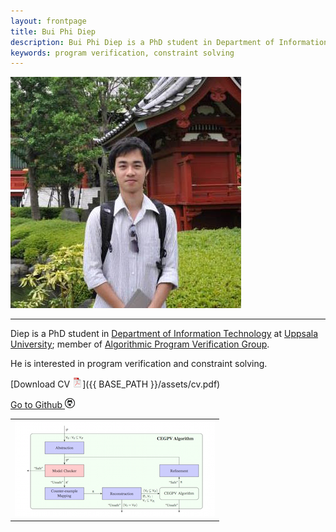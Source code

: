 ```yaml
---
layout: frontpage
title: Bui Phi Diep 
description: Bui Phi Diep is a PhD student in Department of Information Technology at Uppsala University; 
keywords: program verification, constraint solving
---
```

<!---
<div class="navbar">
  <div class="navbar-inner">
      <ul class="nav">
          <li><a href="{{ BASE_PATH }}/assets/cv.pdf">cv</a></li>
          <li><a href="https://github.com/diepbp">github</a></li>            
      </ul>
  </div>
</div>
-->
<td class="center">
    <img src="assets/pics/diep02.jpg" alt="Bui Phi Diep" title="Bui Phi Diep"/>
</td> 

--- 

Diep is a PhD student in 
[Department of Information Technology](http://www.it.uu.se/) 
at
[Uppsala University](http://www.uu.se/);
member of 
[Algorithmic Program Verification Group](http://www.it.uu.se/research/docs/fm/apv). 

He is interested in program verification and constraint solving.

[Download CV ![CV as pdf](/pages/icons16/pdf-icon.png)]({{ BASE_PATH }}/assets/cv.pdf)

[Go to Github ![GitHub](/pages/icons16/github-icon.png)](https://github.com/diepbp)



<table class="wide">
<tr>
  <td class="center">
    <!--- <img src="assets/pics/diep02.jpg" alt="myself" title="myself"/> -->
    <a href="pages/publpics/cegpv.html">
        <img src="assets/publpics/cegpv.png" alt="CEGPV algorithm" title="CEGPV algorithm"/>
    </a>
  </td> 
</tr> 
</table>
<!---
<div class="navbar">
  <div class="navbar-inner">
      <ul class="nav">
          <li><a href="morefigs.html">see more figures</a></li>
      </ul>
  </div>
</div>
-->